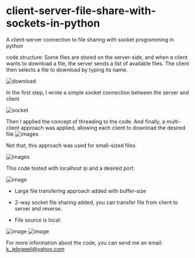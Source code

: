 # client-server-file-share-with-sockets-in-python
A client-server connection to file sharing with socket programming in python

code structure:
Some files are stored on the server-side, and when a client wants to download a file, the server sends a list of available files. The client then selects a file to download by typing its name.

![download](https://github.com/kazem2022/client-server-file-share-with-sockets-in-python/assets/118965194/cf1f5572-f67f-4594-855b-a3551c68566b)


In the first step, I wrote a simple socket connection between the server and client

![socket](https://github.com/kazem2022/client-server-file-share-with-sockets-in-python/assets/118965194/86daa318-bbad-4301-9636-c6dd8f65ab84)

Then I applied the concept of threading to the code.
And finally, a multi-client approach was applied, allowing each client to download the desired file
![images](https://github.com/kazem2022/client-server-file-share-with-sockets-in-python/assets/118965194/2ebf3c17-72e9-4349-9bec-9ceb3af67c36)

Not that, this approach was used for small-sized files.

![images](https://github.com/kazem2022/client-server-file-share-with-sockets-in-python/assets/118965194/3e9b7bf8-f7cd-43da-be38-8fe5391ccac8)

This code tested with localhost ip and a desired port:

![image](https://github.com/kazem2022/client-server-file-share-with-sockets-in-python/assets/118965194/55a9fec1-9b9e-4cfd-bae6-9e0ad0a022f3)

* Large file transfering approach added with buffer-size

* 2-way socket file sharing added, you can transfer file from client to server and reverse.

* File source is local:


![image](https://github.com/kazem2022/client-server-file-share-with-sockets-in-python/assets/118965194/805ebdfd-a42a-4c13-9896-4c7e2373be10)
![image](https://github.com/kazem2022/client-server-file-share-with-sockets-in-python/assets/118965194/fd9bd9b3-da60-4cea-ba5a-604a266ea3d6)



For more information about the code, you can send me an email: k_jebraeeli@yahoo.com
